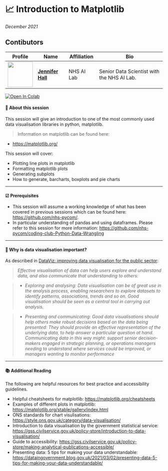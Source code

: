# 📈 Introduction to Matplotlib
*December 2021*

## Contibutors

| Profile         | Name     | Affiliation | Bio | 
|--------------|-----------|-----------|-----------|
| <a href="https://github.com/jen-hall"><img src="https://avatars.githubusercontent.com/u/85556601?&v=4" width="80" height="80" /></a> | **[Jennifer Hall](https://github.com/jen-hall)** | NHS AI Lab | Senior Data Scientist with the NHS AI Lab. |

[![Open In Colab](https://colab.research.google.com/assets/colab-badge.svg)](https://colab.research.google.com/github/nhs-pycom/coding-club/blob/main/introduction-to-matplotlib/introduction_to_matplotlib.ipynb)

#### 🔎 **About this session**

This session will give an introduction to one of the most commonly used data visualisation libraries in python, matplotlib.

> Information on matplotlib can be found here:
- https://matplotlib.org/

This session will cover:

*   Plotting line plots in matplotlib
*   Formatting matplotlib plots
*   Generating subplots
*   How to generate, barcharts, boxplots and pie charts

---

#### ☑ **Prerequisites**

- This session will assume a working knowledge of what has been covered in previous sessions which can be found here: https://github.com/nhs-pycom/.
- In particular understanding of pandas and using dataframes. Please refer to this session for more information: https://github.com/nhs-pycom/coding-club-Python-Data-Wrangling

---

#### 🥇 **Why is data visualisation important?**

As described in [DataViz: improving data visualisation for the
public sector](https://assets.publishing.service.gov.uk/government/uploads/system/uploads/attachment_data/file/7611/1318351.pdf):

> *Effective visualisation of data can help users explore and understand data,
and also communicate that understanding to others:*

> * *Exploring and analysing: Data visualisation can be of great use in the analysis process, enabling researchers to explore datasets to identify patterns, associations, trends and so on. Good visualisation should be seen
as a central tool in carrying out analysis.*

> * *Presenting and communicating: Good data visualisations should help others make robust decisions based on the data being presented: They should provide an effective representation of the underlying data, to help
answer a particular question at hand. Communicating data in this way
might: support senior decision-makers engaged in strategic planning,
or operations managers needing to understand where services could be
improved, or managers wanting to monitor performance*

---


#### 📚 **Additional Reading**
The following are helpful resources for best practice and accessibility guidelines.

*   Helpful cheatsheets for matplotlib: https://matplotlib.org/cheatsheets
*   Examples of different plots in matplotlib: https://matplotlib.org/stable/gallery/index.html 
*   ONS standards for chart visulisations: https://style.ons.gov.uk/category/data-visualisation/
*  Introduction to data visualisation by the government statistical service: https://gss.civilservice.gov.uk/policy-store/introduction-to-data-visualisation/
*   Guide to accessibility: https://gss.civilservice.gov.uk/policy-store/making-analytical-publications-accessible/
*   Presenting data: 5 tips for making your data understandable: https://dataingovernment.blog.gov.uk/2021/03/02/presenting-data-5-tips-for-making-your-data-understandable/


